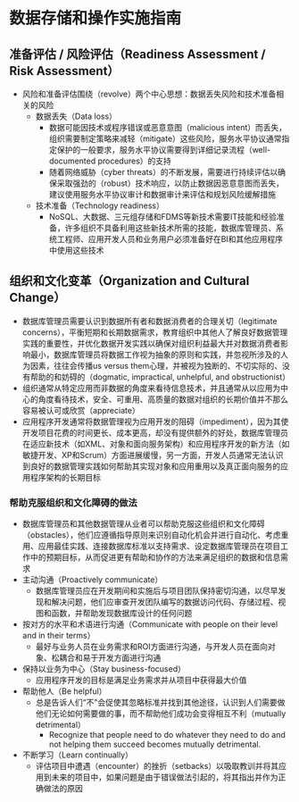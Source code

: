 # **数据存储和操作实施指南**

## 准备评估 / 风险评估（Readiness Assessment / Risk Assessment）

- 风险和准备评估围绕（revolve）两个中心思想：数据丢失风险和技术准备相关的风险
  - 数据丢失（Data loss）
    - 数据可能因技术或程序错误或恶意意图（malicious intent）而丢失，组织需要制定策略来减轻（mitigate）这些风险，服务水平协议通常指定保护的一般要求，服务水平协议需要得到详细记录流程（well-documented procedures）的支持
    - 随着网络威胁（cyber threats）的不断发展，需要进行持续评估以确保采取强劲的（robust）技术响应，以防止数据因恶意意图而丢失，建议使用服务水平协议审计和数据审计来评估和规划风险缓解措施
  - 技术准备（Technology readiness）
    - NoSQL、大数据、三元组存储和FDMS等新技术需要IT技能和经验准备，许多组织不具备利用这些新技术所需的技能，数据库管理员、系统工程师、应用开发人员和业务用户必须准备好在BI和其他应用程序中使用这些技术

## 组织和文化变革（Organization and Cultural Change）

- 数据库管理员需要认识到数据所有者和数据消费者的合理关切（legitimate concerns），平衡短期和长期数据需求，教育组织中其他人了解良好数据管理实践的重要性，并优化数据开发实践以确保对组织利益最大并对数据消费者影响最小，数据库管理员将数据工作视为抽象的原则和实践，并忽视所涉及的人为因素，往往会传播us versus them心理，并被视为独断的、不切实际的、没有帮助的和妨碍的（dogmatic, impractical, unhelpful, and obstructionist）
- 组织通常从特定应用而非数据的角度来看待信息技术，并且通常从以应用为中心的角度看待技术，安全、可重用、高质量的数据对组织的长期价值并不那么容易被认可或欣赏（appreciate）
- 应用程序开发通常将数据管理视为应用开发的阻碍（impediment），因为其使开发项目花费的时间更长、成本更高，却没有提供额外的好处，数据库管理员在适应新技术（如XML、对象和面向服务架构）和应用程序开发的新方法（如敏捷开发、XP和Scrum）方面进展缓慢，另一方面，开发人员通常无法认识到良好的数据管理实践如何帮助其实现对象和应用重用以及真正面向服务的应用程序架构的长期目标

### 帮助克服组织和文化障碍的做法

- 数据库管理员和其他数据管理从业者可以帮助克服这些组织和文化障碍（obstacles），他们应遵循指导原则来识别自动化机会并进行自动化、考虑重用、应用最佳实践、连接数据库标准以支持需求、设定数据库管理员在项目工作中的预期目标，从而促进更有帮助和协作的方法来满足组织的数据和信息需求
- 主动沟通（Proactively communicate）
  - 数据库管理员应在开发期间和实施后与项目团队保持密切沟通，以尽早发现和解决问题，他们应审查开发团队编写的数据访问代码、存储过程、视图和函数，并帮助发现数据库设计的任何问题
- 按对方的水平和术语进行沟通（Communicate with people on their level and in their terms）
  - 最好与业务人员在业务需求和ROI方面进行沟通，与开发人员在面向对象、松耦合和易于开发方面进行沟通
- 保持以业务为中心（Stay business-focused）
  - 应用程序开发的目标是满足业务需求并从项目中获得最大价值
- 帮助他人（Be helpful）
  - 总是告诉人们“不"会促使其忽略标准并找到其他途径，认识到人们需要做他们无论如何需要做的事，而不帮助他们成功会变得相互不利（mutually detrimental）
    - Recognize that people need to do whatever they need to do and not helping them succeed becomes mutually detrimental.
- 不断学习（Learn continually）
  - 评估项目中遭遇（encounter）的挫折（setbacks）以吸取教训并将其应用到未来的项目中，如果问题是由于错误做法引起的，将其指出并作为正确做法的原因